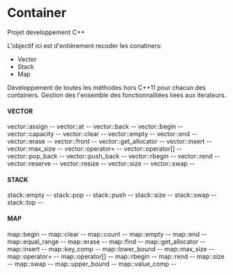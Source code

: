 # Container

Projet developpement C++

L'objectif ici est d'entièrement recoder les conatiners:

- Vector
- Stack
- Map

Développement de toutes les méthodes hors C++11 pour chacun des containers.
Gestion des l'ensemble des fonctionnalitées liees aux iterateurs.

#### VECTOR ####
vector::assign --
vector::at --
vector::back --
vector::begin --
vector::capacity --
vector::clear --
vector::empty --
vector::end --
vector::erase --
vector::front --
vector::get_allocator --
vector::insert --
vector::max_size --
vector::operator= --
vector::operator[] --
vector::pop_back --
vector::push_back --
vector::rbegin --
vector::rend --
vector::reserve --
vector::resize --
vector::size --
vector::swap --

#### STACK ####
stack::empty --
stack::pop --
stack::push --
stack::size --
stack::swap --
stack::top --

#### MAP ####
map::begin --
map::clear --
map::count --
map::empty --
map::end --
map::equal_range --
map::erase --
map::find --
map::get_allocator --
map::insert --
map::key_comp --
map::lower_bound --
map::max_size --
map::operator= --
map::operator[] --
map::rbegin --
map::rend --
map::size --
map::swap --
map::upper_bound --
map::value_comp --
